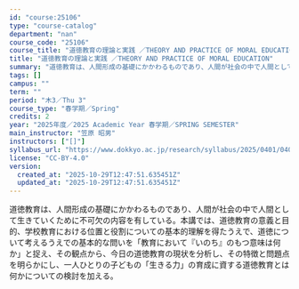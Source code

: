 ```yaml
---
id: "course:25106"
type: "course-catalog"
department: "nan"
course_code: "25106"
course_title: "道徳教育の理論と実践 ／THEORY AND PRACTICE OF MORAL EDUCATION"
title: "道徳教育の理論と実践 ／THEORY AND PRACTICE OF MORAL EDUCATION"
summary: "道徳教育は、人間形成の基礎にかかわるものであり、人間が社会の中で人間として生きていくために不可欠の内容を有している。本講では、道徳教育の意義と目的、学校教育における位置と役割についての基本的理解を得たうえで、道徳について考えるうえでの基本的…"
tags: []
campus: ""
term: ""
period: "木3／Thu 3"
course_type: "春学期／Spring"
credits: 2
year: "2025年度／2025 Academic Year 春学期／SPRING SEMESTER"
main_instructor: "笠原 昭男"
instructors: ["[]"]
syllabus_url: "https://www.dokkyo.ac.jp/research/syllabus/2025/0401/0401_25106_ja_JP.html"
license: "CC-BY-4.0"
version:
  created_at: "2025-10-29T12:47:51.635451Z"
  updated_at: "2025-10-29T12:47:51.635451Z"
---
```

道徳教育は、人間形成の基礎にかかわるものであり、人間が社会の中で人間として生きていくために不可欠の内容を有している。本講では、道徳教育の意義と目的、学校教育における位置と役割についての基本的理解を得たうえで、道徳について考えるうえでの基本的な問いを「教育において『いのち』のもつ意味は何か」と捉え、その観点から、今日の道徳教育の現状を分析し、その特徴と問題点を明らかにし、一人ひとりの子どもの「生きる力」の育成に資する道徳教育とは何かについての検討を加える。
